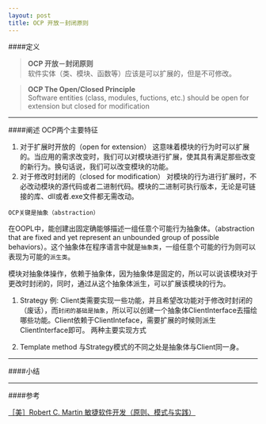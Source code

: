 ```yaml
---
layout: post
title: OCP 开放－封闭原则
---
```


####定义
>**OCP 开放－封闭原则**  
软件实体（类、模块、函数等）应该是可以扩展的，但是不可修改。

>**OCP The Open/Closed Principle**  
Software entities (class, modules, fuctions, etc.) should be open for extension but closed for modification

- - -

####阐述
OCP两个主要特征

1. 对于扩展时开放的（open for extension）
    这意味着模块的行为时可以扩展的。当应用的需求改变时，我们可以对模块进行扩展，使其具有满足那些改变的新行为。换句话说，我们可以改变模块的功能。
2. 对于修改时封闭的（closed for modification）
    对模块的行为进行扩展时，不必改动模块的源代码或者二进制代码。模块的二进制可执行版本，无论是可链接的库、dll或者.exe文件都无需改动。

`OCP关键是抽象（abstraction）`

在OOPL中，能创建出固定确能够描述一组任意个可能行为抽象体。（abstraction that are fixed and yet represent an unbounded group of possible behaviors）。这个抽象体在程序语言中就是`抽象类`，一组任意个可能的行为则可以表现为可能的`派生类`。

模块对抽象体操作，依赖于抽象体，因为抽象体是固定的，所以可以说该模块对于更改时封闭的，同时，通过从这个抽象体派生，可以扩展该模块的行为。


1. Strategy 
    例: Client类需要实现一些功能，并且希望改功能对于修改时封闭的（废话），而`封闭的基础是抽象`，所以可以创建一个抽象体ClientInterface去描绘哪些功能。Client依赖于ClientInteface，需要扩展的时候则派生ClientInterface即可。
两种主要实现方式

2. Template method
    与Strategy模式的不同之处是抽象体与Client同一身。
- - -

####小结

- - -

####参考

[［美］Robert C. Martin 敏捷软件开发（原则、模式与实践）][0]

[0]:http://www.objectmentor.com/resources/articles/ocp.pdf



